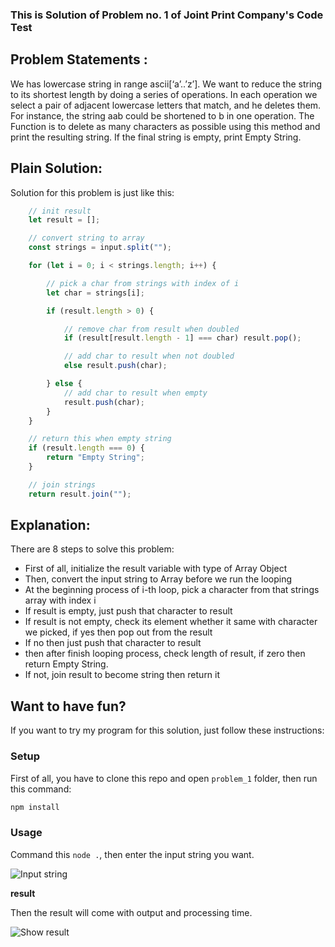 ### This is Solution of Problem no. 1 of Joint Print Company's Code Test

## Problem Statements :

We has lowercase string in range ascii[‘a’..’z’]. We want to reduce the string to its shortest
length by doing a series of operations. In each operation we select a pair of adjacent lowercase
letters that match, and he deletes them. For instance, the string aab could be shortened to b in
one operation.
The Function is to delete as many characters as possible using this method and print the
resulting string. If the final string is empty, print Empty String.

## Plain Solution:
Solution for this problem is just like this:

```javascript
    // init result
    let result = [];

    // convert string to array
    const strings = input.split("");

    for (let i = 0; i < strings.length; i++) {

        // pick a char from strings with index of i
        let char = strings[i];

        if (result.length > 0) {

            // remove char from result when doubled
            if (result[result.length - 1] === char) result.pop();

            // add char to result when not doubled
            else result.push(char);

        } else {
            // add char to result when empty
            result.push(char);
        }
    }

    // return this when empty string
    if (result.length === 0) {
        return "Empty String";
    }

    // join strings
    return result.join("");
```

## Explanation:
There are 8 steps to solve this problem:
- First of all, initialize the result variable with type of Array Object
- Then, convert the input string to Array before we run the looping
- At the beginning process of i-th loop, pick a character from that strings array with index i
- If result is empty, just push that character to result
- If result is not empty, check its element whether it same with character we picked, if yes then pop out from the result
- If no then just push that character to result
- then after finish looping process, check length of result, if zero then return Empty String.
- If not, join result to become string then return it

## Want to have fun?
If you want to try my program for this solution, just follow these instructions:

### Setup
First of all, you have to clone this repo and open ```problem_1``` folder, then run this command:
```bash
npm install
```

### Usage
Command this ```node .```, then enter the input string you want.

![Input string](https://github.com/arjunsumarlan/jointprinttest/blob/master/problem_1/screenshot_prob11.png?raw=true)

**result**

Then the result will come with output and processing time.

![Show result](https://github.com/arjunsumarlan/jointprinttest/blob/master/problem_1/screenshot_prob12.png?raw=true)